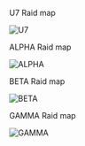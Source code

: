 U7 Raid map

<img src="https://cdn.discordapp.com/attachments/693018843857027142/808016136376680468/unknown.png" alt="U7">

ALPHA Raid map

<img src="https://cdn.discordapp.com/attachments/623889495946952715/804342967804231680/unknown.png" alt="ALPHA">

BETA Raid map

<img src="https://cdn.discordapp.com/attachments/623889495946952715/808016439289577492/unknown.png" alt="BETA">

GAMMA Raid map

<img src="https://cdn.discordapp.com/attachments/623889495946952715/808332702411390986/unknown.png" alt="GAMMA">
